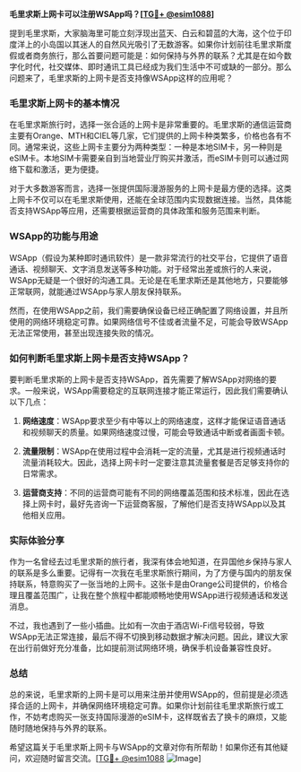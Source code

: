 **毛里求斯上网卡可以注册WSApp吗？[[TG💪+ @esim1088](https://t.me/s/esim1088)]**

提到毛里求斯，大家脑海里可能立刻浮现出蓝天、白云和碧蓝的大海，这个位于印度洋上的小岛国以其迷人的自然风光吸引了无数游客。如果你计划前往毛里求斯度假或者商务旅行，那么首要问题可能是：如何保持与外界的联系？尤其是在如今数字化时代，社交媒体、即时通讯工具已经成为我们生活中不可或缺的一部分。那么问题来了，毛里求斯的上网卡是否支持像WSApp这样的应用呢？

### 毛里求斯上网卡的基本情况

在毛里求斯旅行时，选择一张合适的上网卡是非常重要的。毛里求斯的通信运营商主要有Orange、MTH和CIEL等几家，它们提供的上网卡种类繁多，价格也各有不同。通常来说，这些上网卡主要分为两种类型：一种是本地SIM卡，另一种则是eSIM卡。本地SIM卡需要亲自到当地营业厅购买并激活，而eSIM卡则可以通过网络下载和激活，更为便捷。

对于大多数游客而言，选择一张提供国际漫游服务的上网卡是最方便的选择。这类上网卡不仅可以在毛里求斯使用，还能在全球范围内实现数据连接。当然，具体能否支持WSApp等应用，还需要根据运营商的具体政策和服务范围来判断。

### WSApp的功能与用途

WSApp（假设为某种即时通讯软件）是一款非常流行的社交平台，它提供了语音通话、视频聊天、文字消息发送等多种功能。对于经常出差或旅行的人来说，WSApp无疑是一个很好的沟通工具。无论是在毛里求斯还是其他地方，只要能够正常联网，就能通过WSApp与家人朋友保持联系。

然而，在使用WSApp之前，我们需要确保设备已经正确配置了网络设置，并且所使用的网络环境稳定可靠。如果网络信号不佳或者流量不足，可能会导致WSApp无法正常使用，甚至出现连接失败的情况。

### 如何判断毛里求斯上网卡是否支持WSApp？

要判断毛里求斯的上网卡是否支持WSApp，首先需要了解WSApp对网络的要求。一般来说，WSApp需要稳定的互联网连接才能正常运行，因此我们需要确认以下几点：

1. **网络速度**：WSApp要求至少有中等以上的网络速度，这样才能保证语音通话和视频聊天的质量。如果网络速度过慢，可能会导致通话中断或者画面卡顿。
   
2. **流量限制**：WSApp在使用过程中会消耗一定的流量，尤其是进行视频通话时流量消耗较大。因此，选择上网卡时一定要注意其流量套餐是否足够支持你的日常需求。

3. **运营商支持**：不同的运营商可能有不同的网络覆盖范围和技术标准，因此在选择上网卡时，最好先咨询一下运营商客服，了解他们是否支持WSApp以及其他相关应用。

### 实际体验分享

作为一名曾经去过毛里求斯的旅行者，我深有体会地知道，在异国他乡保持与家人的联系是多么重要。记得有一次我在毛里求斯旅行期间，为了方便与国内的朋友保持联系，特意购买了一张当地的上网卡。这张卡是由Orange公司提供的，价格合理且覆盖范围广，让我在整个旅程中都能顺畅地使用WSApp进行视频通话和发送消息。

不过，我也遇到了一些小插曲。比如有一次由于酒店Wi-Fi信号较弱，导致WSApp无法正常连接，最后不得不切换到移动数据才解决问题。因此，建议大家在出行前做好充分准备，比如提前测试网络环境，确保手机设备兼容性良好。

### 总结

总的来说，毛里求斯的上网卡是可以用来注册并使用WSApp的，但前提是必须选择合适的上网卡，并确保网络环境稳定可靠。如果你计划前往毛里求斯旅行或工作，不妨考虑购买一张支持国际漫游的eSIM卡，这样既省去了换卡的麻烦，又能随时随地保持与外界的联系。

希望这篇关于毛里求斯上网卡与WSApp的文章对你有所帮助！如果你还有其他疑问，欢迎随时留言交流。[[TG💪+ @esim1088](https://t.me/s/esim1088) ![Image](https://i.postimg.cc/4NQfJmqS/Snipaste-2025-05-13-00-14-12.png)]
